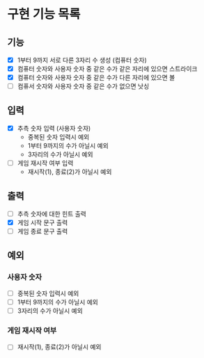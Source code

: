 # 구현 기능 목록

## 기능

* [x] 1부터 9까지 서로 다른 3자리 수 생성 (컴퓨터 숫자)
* [x] 컴퓨터 숫자와 사용자 숫자 중 같은 수가 같은 자리에 있으면 스트라이크
* [x] 컴퓨터 숫자와 사용자 숫자 중 같은 수가 다른 자리에 있으면 볼
* [ ] 컴퓨서 숫자와 사용자 숫자 중 같은 수가 없으면 낫싱

## 입력

* [x] 추측 숫자 입력 (사용자 숫자)
  * 중복된 숫자 입력시 예외
  * 1부터 9까지의 수가 아닐시 예외
  * 3자리의 수가 아닐시 예외
* [ ] 게임 재시작 여부 입력
    * 재시작(1), 종료(2)가 아닐시 예외

## 출력

* [ ] 추측 숫자에 대한 힌트 출력
* [x] 게임 시작 문구 출력
* [ ] 게임 종료 문구 출력

## 예외

### 사용자 숫자

* [ ] 중복된 숫자 입력시 예외
* [ ] 1부터 9까지의 수가 아닐시 예외
* [ ] 3자리의 수가 아닐시 예외

### 게임 재시작 여부

* [ ] 재시작(1), 종료(2)가 아닐시 예외